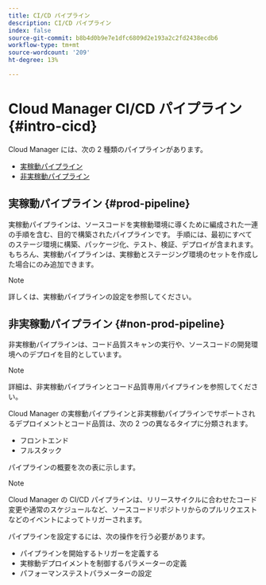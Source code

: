 ```yaml
---
title: CI/CD パイプライン
description: CI/CD パイプライン
index: false
source-git-commit: b8b4d0b9e7e1dfc6809d2e193a2c2fd2438ecdb6
workflow-type: tm+mt
source-wordcount: '209'
ht-degree: 13%

---
```



# Cloud Manager CI/CD パイプライン {#intro-cicd}

Cloud Manager には、次の 2 種類のパイプラインがあります。

* [実稼動パイプライン](#prod-pipeline)
* [非実稼動パイプライン](#non-prod-pipeline)

## 実稼動パイプライン {#prod-pipeline}

実稼動パイプラインは、ソースコードを実稼動環境に導くために編成された一連の手順を含む、目的で構築されたパイプラインです。 手順には、最初にすべてのステージ環境に構築、パッケージ化、テスト、検証、デプロイが含まれます。 もちろん、実稼動パイプラインは、実稼動とステージング環境のセットを作成した場合にのみ追加できます。

>[!NOTE]
>詳しくは、実稼動パイプラインの設定を参照してください。


## 非実稼動パイプライン {#non-prod-pipeline}

非実稼動パイプラインは、コード品質スキャンの実行や、ソースコードの開発環境へのデプロイを目的としています。

>[!NOTE]
>詳細は、非実稼動パイプラインとコード品質専用パイプラインを参照してください。

Cloud Manager の実稼動パイプラインと非実稼動パイプラインでサポートされるデプロイメントとコード品質は、次の 2 つの異なるタイプに分類されます。

* フロントエンド
* フルスタック

パイプラインの概要を次の表に示します。


>[!NOTE]
>Cloud Manager の CI/CD パイプラインは、リリースサイクルに合わせたコード変更や通常のスケジュールなど、ソースコードリポジトリからのプルリクエストなどのイベントによってトリガーされます。
>
>パイプラインを設定するには、次の操作を行う必要があります。
>* パイプラインを開始するトリガーを定義する
>* 実稼動デプロイメントを制御するパラメーターの定義
>* パフォーマンステストパラメーターの設定